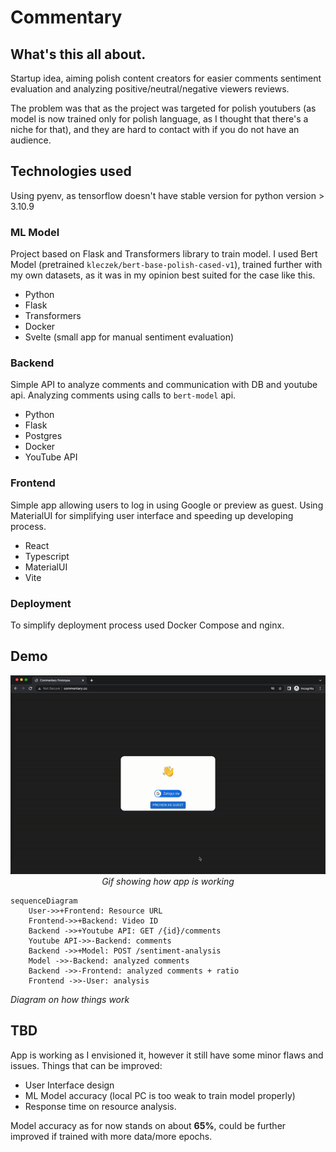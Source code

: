 # Commentary

## What's this all about.

Startup idea, aiming polish content creators for easier comments sentiment evaluation and analyzing positive/neutral/negative viewers reviews.

The problem was that as the project was targeted for polish youtubers (as model is now trained only for polish language, as I thought that there's a niche for that), and they are hard to contact with if you do not have an audience. 

## Technologies used

Using pyenv, as tensorflow doesn't have stable version for python version > 3.10.9

### ML Model 
Project based on Flask and Transformers library to train model. 
I used Bert Model (pretrained `kleczek/bert-base-polish-cased-v1`), trained further with my own datasets, as it was in my opinion best suited for the case like this. 

- Python
- Flask
- Transformers
- Docker
- Svelte (small app for manual sentiment evaluation)

### Backend 
Simple API to analyze comments and communication with DB and youtube api. Analyzing comments using calls to `bert-model` api.

- Python
- Flask
- Postgres
- Docker
- YouTube API

### Frontend 
Simple app allowing users to log in using Google or preview as guest. Using MaterialUI for simplifying user interface and speeding up developing process.

- React
- Typescript
- MaterialUI
- Vite

### Deployment
To simplify deployment process used Docker Compose and nginx.

## Demo

<!-- ![gif](app.gif) -->
<p align="center">
  <img src="app.gif" alt="animated" />
<em>Gif showing how app is working</em>
</p>

```mermaid
sequenceDiagram
    User->>+Frontend: Resource URL
    Frontend->>+Backend: Video ID
    Backend ->>+Youtube API: GET /{id}/comments
    Youtube API->>-Backend: comments
    Backend ->>+Model: POST /sentiment-analysis
    Model ->>-Backend: analyzed comments
    Backend ->>-Frontend: analyzed comments + ratio
    Frontend ->>-User: analysis
```
*Diagram on how things work*

## TBD
App is working as I envisioned it, however it still have some minor flaws and issues. Things that can be improved:
- User Interface design
- ML Model accuracy (local PC is too weak to train model properly)
- Response time on resource analysis.

Model accuracy as for now stands on about __65%__, could be further improved if trained with more data/more epochs. 